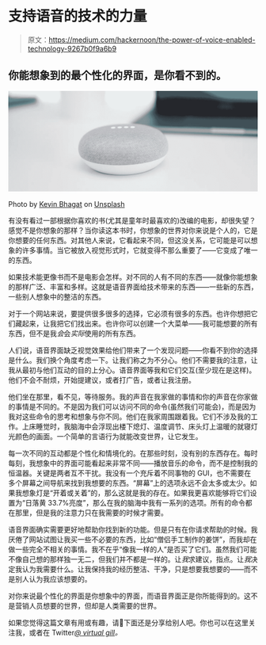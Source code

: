# 支持语音的技术的力量

> 原文：<https://medium.com/hackernoon/the-power-of-voice-enabled-technology-9267b0f9a6b9>

## 你能想象到的最个性化的界面，是你看不到的。

![](img/5d384dd1bb9754bb778a5746ecf71a8f.png)

Photo by [Kevin Bhagat](https://unsplash.com/photos/9TF54VdG0ws?utm_source=unsplash&utm_medium=referral&utm_content=creditCopyText) on [Unsplash](https://unsplash.com/search/photos/voice?utm_source=unsplash&utm_medium=referral&utm_content=creditCopyText)

有没有看过一部根据你喜欢的书(尤其是童年时最喜欢的)改编的电影，却很失望？感觉不是你想象的那样？当你读这本书时，你想象的世界对你来说是个人的，它是你想要的任何东西。对其他人来说，它看起来不同，但这没关系，它可能是可以想象的许多事情。当它被放入视觉形式时，它就变得不那么重要了——它变成了唯一的东西。

如果技术能更像书而不是电影会怎样。对不同的人有不同的东西——就像你能想象的那样广泛、丰富和多样。这就是语音界面给技术带来的东西——一些新的东西，一些别人想象中的整洁的东西。

对于一个网站来说，要提供很多很多的选择，它必须有很多的东西。也许你想把它们藏起来，让我把它们找出来。也许你可以创建一个大菜单——我可能想要的所有东西，但不是我*会*会*实际*使用的所有东西。

人们说，语音界面缺乏视觉效果给他们带来了一个发现问题——你看不到你的选择是什么。我们换个角度考虑一下。让我们称之为不分心。他们不需要我的注意，让我从最初与他们互动的目的上分心。语音界面等我和它们交互(至少现在是这样)。他们不会不耐烦，开始提建议，或者打广告，或者让我注册。

他们坐在那里，看不见，等待服务。我的声音在我家做的事情和你的声音在你家做的事情是不同的。不是因为我们可以访问不同的命令(虽然我们可能会)，而是因为我对这些命令的思考和想象与你不同。他们在我家周围跟着我。它们不涉及我的工作。上床睡觉时，我脑海中会浮现出楼下熄灯、温度调节、床头灯上温暖的就寝灯光颜色的画面。一个简单的言语行为就能改变世界，让它发生。

每一次不同的互动都是个性化和情境化的。在那些时刻，没有别的东西存在。每时每刻，我想象中的界面可能看起来非常不同——播放音乐的命令，而不是控制我的恒温器。关键是两者互不干扰。我没有一个充斥着不同事物的 GUI，也不需要在多个屏幕之间导航来找到我想要的东西。“屏幕”上的选项永远不会太多或太少。如果我想象灯是“开着或关着”的，那么这就是我的存在。如果我更喜欢能够将它们设置为“日落黄 33.7%亮度”，那么在我的脑海中我有一系列的选项。所有的命令都在那里，但是我的注意力只在我需要的时候才需要。

语音界面确实需要更好地帮助你找到新的功能。但是只有在你请求帮助的时候。我厌倦了网站试图让我买一些不必要的东西，比如“僧侣手工制作的姜饼”，而我却在做一些完全不相关的事情。我不在乎“像我一样的人”是否买了它们。虽然我们可能不像自己想的那样独一无二，但我们并不都是一样的。让*我*求建议，指点。让*我*决定我认为我需要什么。让我保持我的经历整洁、干净，只是想要我想要的——而不是别人认为我应该想要的。

对你来说最个性化的界面是你想象中的界面，而语音界面正是你所能得到的。这不是营销人员想要的世界，但却是人类需要的世界。

如果您觉得这篇文章有用或有趣，请👏下面还是分享给别人吧。你也可以在这里关注我，或者在 Twitter[*@ virtual gill*](https://twitter.com/virtualgill)*。*